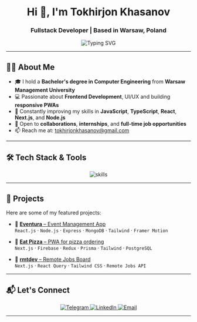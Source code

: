 <h1 align="center">Hi 👋, I'm Tokhirjon Khasanov</h1>
<h3 align="center">Fullstack Developer | Based in Warsaw, Poland</h3>

<p align="center">
  <img src="https://readme-typing-svg.herokuapp.com?font=Fira+Code&size=22&pause=500&color=1FD655&center=true&vCenter=true&width=700&lines=Fullstack+Developer;JavaScript+%7C+TypeScript+%7C+React+%7C+Next.js;Node.js+%2F+Express+%2F+MongoDB+%2F+Prisma+ORM+%2F+Firebase;Always+Learning+and+Building;Open+to+Job+Opportunities+%F0%9F%92%BC" alt="Typing SVG" />
</p>

---

## 👨‍💻 About Me

- 🎓 I hold a **Bachelor's degree in Computer Engineering** from **Warsaw Management University**
- 💻 Passionate about **Frontend Development**, UI/UX and building **responsive PWAs**
- 🧠 Constantly improving my skills in **JavaScript**, **TypeScript**, **React**, **Next.js**, and **Node.js**
- 🤝 Open to **collaborations**, **internships**, and **full-time job opportunities**
- 📫 Reach me at: [tokhirjonkhasanov@gmail.com](mailto:tokhirjonkhasanov@gmail.com)

---

## 🛠 Tech Stack & Tools

<div align="center">
  
![skills](https://skillicons.dev/icons?i=html,css,sass,tailwind,bootstrap,js,ts,react,next,nodejs,express,postgres,mongodb,prisma,git,github,figma,postman&theme=light)

</div>

---

## 🚀 Projects

Here are some of my featured projects:

- 🔗 [**Eventura** – Event Management App](https://eventura-hub.vercel.app)  
  `React.js` · `Node.js` · `Express` · `MongoDB` · `Tailwind` · `Framer Motion`
  
- 🔗 [**Eat Pizza** – PWA for pizza ordering](https://www.eatpizza.uz)  
  `Next.js` · `Firebase` · `Redux` · `Prisma` · `Tailwind` · `PostgreSQL`

- 🔗 [**rmtdev** – Remote Jobs Board](https://github.com/Webprojon/rmtdev)  
  `Next.js` · `React Query` · `Tailwind CSS` · `Remote Jobs API`

---

## 📬 Let's Connect

<p align="center">
  <a href="https://t.me/fullstack777">
    <img src="https://img.shields.io/badge/Telegram-090909?style=for-the-badge&logo=Telegram&logoColor=white" alt="Telegram" />
  </a>
  <a href="https://www.linkedin.com/in/tokhirjon-khasanov/">
    <img src="https://img.shields.io/badge/LinkedIn-090909?style=for-the-badge&logo=linkedin&logoColor=white" alt="LinkedIn" />
  </a>
  <a href="mailto:tokhirjonkhasanov@gmail.com">
    <img src="https://img.shields.io/badge/Email-090909?style=for-the-badge&logo=gmail&logoColor=white" alt="Email" />
  </a>
</p>

---

<!-- 
📈 GitHub Stats (optional)

![GitHub Stats](https://github-readme-stats.vercel.app/api?username=Webprojon&show_icons=true&theme=react&hide_border=true)
-->

